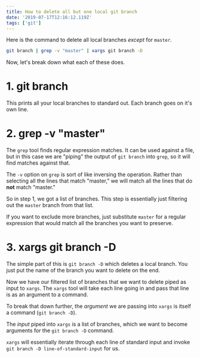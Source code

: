 ```yaml
---
title: How to delete all but one local git branch
date: '2019-07-17T12:16:12.119Z'
tags: ['git']
---
```


Here is the command to delete all local branches _except_ for `master`.

```bash
git branch | grep -v "master" | xargs git branch -D
```

Now, let's break down what each of these does.

# 1. git branch

This prints all your local branches to standard out. Each branch goes on it's own line.

# 2. grep -v "master"

The `grep` tool finds regular expression matches. It can be used against a file, but in this case we are "piping" the output of `git branch` into `grep`, so it will find matches against that.

The `-v` option on `grep` is sort of like inversing the operation. Rather than selecting all the lines that match "master," we will match all the lines that do **not** match "master."

So in step 1, we got a list of branches. This step is essentially just filtering out the `master` branch from that list.

If you want to exclude more branches, just substitute `master` for a regular expression that would match all the branches you want to preserve.

# 3. xargs git branch -D

The simple part of this is `git branch -D` which deletes a local branch. You just put the name of the branch you want to delete on the end.

Now we have our filtered list of branches that we want to delete piped as input to `xargs`. The `xargs` tool will take each line going in and pass that line is as an argument to a command.

To break that down further, the _argument_ we are passing into `xargs` is itself a command (`git branch -D`).

The _input_ piped into `xargs` is a list of branches, which we want to become arguments for the `git branch -D` command.

`xargs` will essentially iterate through each line of standard input and invoke `git branch -D line-of-standard-input` for us.
